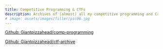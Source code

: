 ```yaml
---
title: Competitive Programming & CTFs
description: Archives of (almost) all my competitive programming and Capture The Flag code.
# image: assets/images/filler/pic06.jpg
---
```


[Github: Giantpizzahead/comp-programming](https://github.com/Giantpizzahead/comp-programming)

[Github: Giantpizzahead/ctf-archive](https://github.com/Giantpizzahead/ctf-archive)